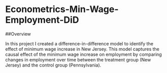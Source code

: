 # Econometrics-Min-Wage-Employment-DiD

##Overview

In this project I created a difference-in-difference model to identify the effect of minimum wage increase in New Jersey. This model captures the causal effect of the minimum wage increase on employment by comparing changes in employment over time between the treatment group (New Jersey) and the control group (Pennsylvania).

